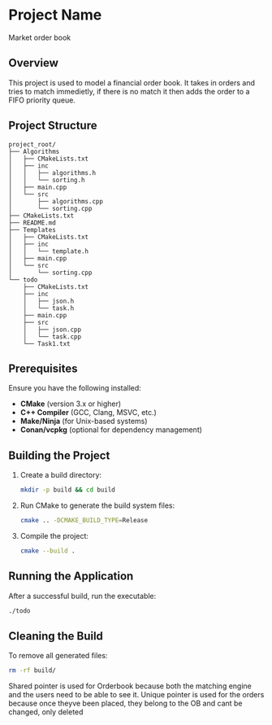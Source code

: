 # Project Name

Market order book

## Overview

This project is used to model a financial order book. It takes in orders and tries to match immedietly, if there is no match it then adds the order to a FIFO priority queue.

## Project Structure

```
project_root/
├── Algorithms
│   ├── CMakeLists.txt
│   ├── inc
│   │   ├── algorithms.h
│   │   └── sorting.h
│   ├── main.cpp
│   └── src
│       ├── algorithms.cpp
│       └── sorting.cpp
├── CMakeLists.txt
├── README.md
├── Templates
│   ├── CMakeLists.txt
│   ├── inc
│   │   └── template.h
│   ├── main.cpp
│   └── src
│       └── sorting.cpp
└── todo
    ├── CMakeLists.txt
    ├── inc
    │   ├── json.h
    │   └── task.h
    ├── main.cpp
    ├── src
    │   ├── json.cpp
    │   └── task.cpp
    └── Task1.txt
```

## Prerequisites

Ensure you have the following installed:

- **CMake** (version 3.x or higher)
- **C++ Compiler** (GCC, Clang, MSVC, etc.)
- **Make/Ninja** (for Unix-based systems)
- **Conan/vcpkg** (optional for dependency management)

## Building the Project

1. Create a build directory:
   ```sh
   mkdir -p build && cd build
   ```
2. Run CMake to generate the build system files:
   ```sh
   cmake .. -DCMAKE_BUILD_TYPE=Release
   ```
3. Compile the project:
   ```sh
   cmake --build .
   ```

## Running the Application

After a successful build, run the executable:

```sh
./todo
```

## Cleaning the Build

To remove all generated files:

```sh
rm -rf build/
```




Shared pointer is used for Orderbook because both the matching engine and the users need to be able to see it.
Unique pointer is used for the orders because once theyve been placed, they belong to the OB and cant be changed, only deleted
